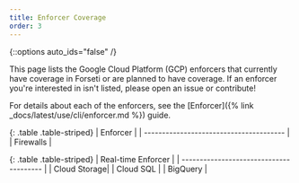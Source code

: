 ```yaml
---
title: Enforcer Coverage
order: 3
---
```

{::options auto_ids="false" /}

This page lists the Google Cloud Platform (GCP) enforcers that currently have
coverage in Forseti or are planned to have coverage. If an enforcer you're
interested in isn't listed, please open an issue or contribute!

For details about each of the enforcers, see the
[Enforcer]({% link _docs/latest/use/cli/enforcer.md %}) guide.

{: .table .table-striped}
| Enforcer                                |
| --------------------------------------- |
| Firewalls |

{: .table .table-striped}
| Real-time Enforcer                                |
| --------------------------------------- |
| Cloud Storage|
| Cloud SQL |
| BigQuery |
